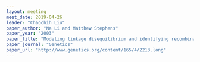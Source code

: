 ```yaml
---
layout: meeting
meet_date: 2019-04-26
leader: "Chaochih Liu"
paper_author: "Na Li and Matthew Stephens"
paper_year: "2003"
paper_title: "Modeling linkage disequilibrium and identifying recombination hotspots using single-nucleotide polymorphism data"
paper_journal: "Genetics"
paper_url: "http://www.genetics.org/content/165/4/2213.long"
---
```

